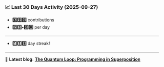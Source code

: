 <!--START_STATS-->
### 📈 Last 30 Days Activity (2025-09-27)  
- **6️⃣9️⃣0️⃣** contributions  
- **2️⃣3️⃣•0️⃣0️⃣** per day
---
- **1️⃣1️⃣9️⃣** day streak!
---
📝 **Latest blog:** [**The Quantum Loop: Programming in Superposition**](https://andriak.com/blog/quantum-loop)
<!--END_STATS-->

